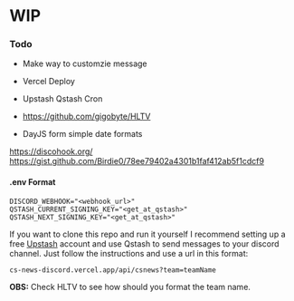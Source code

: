 # WIP

### Todo

- Make way to customzie message

- Vercel Deploy
- Upstash Qstash Cron
- https://github.com/gigobyte/HLTV
- DayJS form simple date formats

https://discohook.org/
https://gist.github.com/Birdie0/78ee79402a4301b1faf412ab5f1cdcf9

#### .env Format

```
DISCORD_WEBHOOK="<webhook_url>"
QSTASH_CURRENT_SIGNING_KEY="<get_at_qstash>"
QSTASH_NEXT_SIGNING_KEY="<get_at_qstash>"
```

If you want to clone this repo and run it yourself I recommend setting up a free [Upstash](https://upstash.com/) account and use Qstash to send messages to your discord channel. Just follow the instructions and use a url in this format:

```
cs-news-discord.vercel.app/api/csnews?team=teamName
```

**OBS:** Check HLTV to see how should you format the team name.

